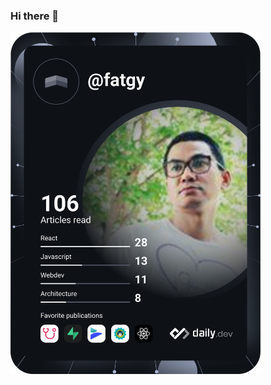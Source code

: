 ### Hi there 👋

<a href="https://app.daily.dev/DailyDevTips"><img src="https://github.com/fatgy/fatgy/blob/master/devcard.svg" width="400" alt="Shatmongkol Amaraveja's Dev Card"/></a>

<!--
**fatgy/fatgy** is a ✨ _special_ ✨ repository because its `README.md` (this file) appears on your GitHub profile.

Here are some ideas to get you started:

- 🔭 I’m currently working on ...
- 🌱 I’m currently learning ...
- 👯 I’m looking to collaborate on ...
- 🤔 I’m looking for help with ...
- 💬 Ask me about ...
- 📫 How to reach me: ...
- 😄 Pronouns: ...
- ⚡ Fun fact: ...
-->
